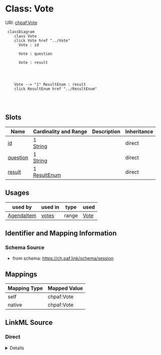 

# Class: Vote



URI: [chpaf:Vote](https://ch.paf.link/Vote)






```mermaid
 classDiagram
    class Vote
    click Vote href "../Vote"
      Vote : id
        
      Vote : question
        
      Vote : result
        
          
    
    
    Vote --> "1" ResultEnum : result
    click ResultEnum href "../ResultEnum"

        
      
```




<!-- no inheritance hierarchy -->


## Slots

| Name | Cardinality and Range | Description | Inheritance |
| ---  | --- | --- | --- |
| [id](id.md) | 1 <br/> [String](String.md) |  | direct |
| [question](question.md) | 1 <br/> [String](String.md) |  | direct |
| [result](result.md) | 1 <br/> [ResultEnum](ResultEnum.md) |  | direct |





## Usages

| used by | used in | type | used |
| ---  | --- | --- | --- |
| [AgendaItem](AgendaItem.md) | [votes](votes.md) | range | [Vote](Vote.md) |






## Identifier and Mapping Information







### Schema Source


* from schema: https://ch.paf.link/schema/session




## Mappings

| Mapping Type | Mapped Value |
| ---  | ---  |
| self | chpaf:Vote |
| native | chpaf:Vote |







## LinkML Source

<!-- TODO: investigate https://stackoverflow.com/questions/37606292/how-to-create-tabbed-code-blocks-in-mkdocs-or-sphinx -->

### Direct

<details>
```yaml
name: Vote
from_schema: https://ch.paf.link/schema/session
slots:
- id
- question
- result

```
</details>

### Induced

<details>
```yaml
name: Vote
from_schema: https://ch.paf.link/schema/session
attributes:
  id:
    name: id
    from_schema: https://ch.paf.link/schema/session
    rank: 1000
    identifier: true
    alias: id
    owner: Vote
    domain_of:
    - Session
    - AgendaItem
    - Vote
    - Container
    range: string
    required: true
  question:
    name: question
    from_schema: https://ch.paf.link/schema/session
    rank: 1000
    alias: question
    owner: Vote
    domain_of:
    - Vote
    range: string
    required: true
  result:
    name: result
    from_schema: https://ch.paf.link/schema/session
    rank: 1000
    alias: result
    owner: Vote
    domain_of:
    - Vote
    range: result_enum
    required: true

```
</details>